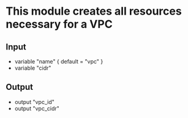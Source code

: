 # This module creates all resources necessary for a VPC

## Input
* variable "name" { default = "vpc" }
* variable "cidr"

## Output
* output "vpc_id"
* output "vpc_cidr"